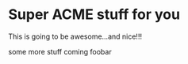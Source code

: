 # Super ACME stuff for you

This is going to be awesome...and nice!!!

some more stuff coming foobar
